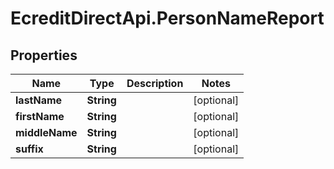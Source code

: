 # EcreditDirectApi.PersonNameReport

## Properties

Name | Type | Description | Notes
------------ | ------------- | ------------- | -------------
**lastName** | **String** |  | [optional] 
**firstName** | **String** |  | [optional] 
**middleName** | **String** |  | [optional] 
**suffix** | **String** |  | [optional] 


